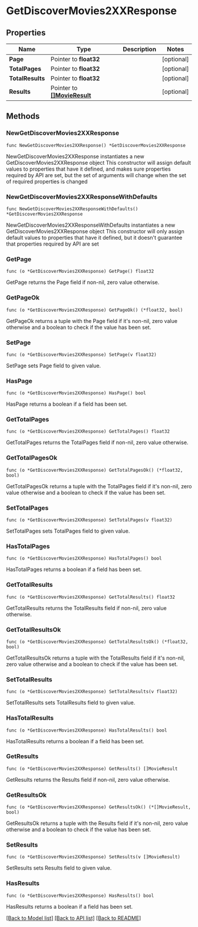 # GetDiscoverMovies2XXResponse

## Properties

Name | Type | Description | Notes
------------ | ------------- | ------------- | -------------
**Page** | Pointer to **float32** |  | [optional] 
**TotalPages** | Pointer to **float32** |  | [optional] 
**TotalResults** | Pointer to **float32** |  | [optional] 
**Results** | Pointer to [**[]MovieResult**](MovieResult.md) |  | [optional] 

## Methods

### NewGetDiscoverMovies2XXResponse

`func NewGetDiscoverMovies2XXResponse() *GetDiscoverMovies2XXResponse`

NewGetDiscoverMovies2XXResponse instantiates a new GetDiscoverMovies2XXResponse object
This constructor will assign default values to properties that have it defined,
and makes sure properties required by API are set, but the set of arguments
will change when the set of required properties is changed

### NewGetDiscoverMovies2XXResponseWithDefaults

`func NewGetDiscoverMovies2XXResponseWithDefaults() *GetDiscoverMovies2XXResponse`

NewGetDiscoverMovies2XXResponseWithDefaults instantiates a new GetDiscoverMovies2XXResponse object
This constructor will only assign default values to properties that have it defined,
but it doesn't guarantee that properties required by API are set

### GetPage

`func (o *GetDiscoverMovies2XXResponse) GetPage() float32`

GetPage returns the Page field if non-nil, zero value otherwise.

### GetPageOk

`func (o *GetDiscoverMovies2XXResponse) GetPageOk() (*float32, bool)`

GetPageOk returns a tuple with the Page field if it's non-nil, zero value otherwise
and a boolean to check if the value has been set.

### SetPage

`func (o *GetDiscoverMovies2XXResponse) SetPage(v float32)`

SetPage sets Page field to given value.

### HasPage

`func (o *GetDiscoverMovies2XXResponse) HasPage() bool`

HasPage returns a boolean if a field has been set.

### GetTotalPages

`func (o *GetDiscoverMovies2XXResponse) GetTotalPages() float32`

GetTotalPages returns the TotalPages field if non-nil, zero value otherwise.

### GetTotalPagesOk

`func (o *GetDiscoverMovies2XXResponse) GetTotalPagesOk() (*float32, bool)`

GetTotalPagesOk returns a tuple with the TotalPages field if it's non-nil, zero value otherwise
and a boolean to check if the value has been set.

### SetTotalPages

`func (o *GetDiscoverMovies2XXResponse) SetTotalPages(v float32)`

SetTotalPages sets TotalPages field to given value.

### HasTotalPages

`func (o *GetDiscoverMovies2XXResponse) HasTotalPages() bool`

HasTotalPages returns a boolean if a field has been set.

### GetTotalResults

`func (o *GetDiscoverMovies2XXResponse) GetTotalResults() float32`

GetTotalResults returns the TotalResults field if non-nil, zero value otherwise.

### GetTotalResultsOk

`func (o *GetDiscoverMovies2XXResponse) GetTotalResultsOk() (*float32, bool)`

GetTotalResultsOk returns a tuple with the TotalResults field if it's non-nil, zero value otherwise
and a boolean to check if the value has been set.

### SetTotalResults

`func (o *GetDiscoverMovies2XXResponse) SetTotalResults(v float32)`

SetTotalResults sets TotalResults field to given value.

### HasTotalResults

`func (o *GetDiscoverMovies2XXResponse) HasTotalResults() bool`

HasTotalResults returns a boolean if a field has been set.

### GetResults

`func (o *GetDiscoverMovies2XXResponse) GetResults() []MovieResult`

GetResults returns the Results field if non-nil, zero value otherwise.

### GetResultsOk

`func (o *GetDiscoverMovies2XXResponse) GetResultsOk() (*[]MovieResult, bool)`

GetResultsOk returns a tuple with the Results field if it's non-nil, zero value otherwise
and a boolean to check if the value has been set.

### SetResults

`func (o *GetDiscoverMovies2XXResponse) SetResults(v []MovieResult)`

SetResults sets Results field to given value.

### HasResults

`func (o *GetDiscoverMovies2XXResponse) HasResults() bool`

HasResults returns a boolean if a field has been set.


[[Back to Model list]](../README.md#documentation-for-models) [[Back to API list]](../README.md#documentation-for-api-endpoints) [[Back to README]](../README.md)


